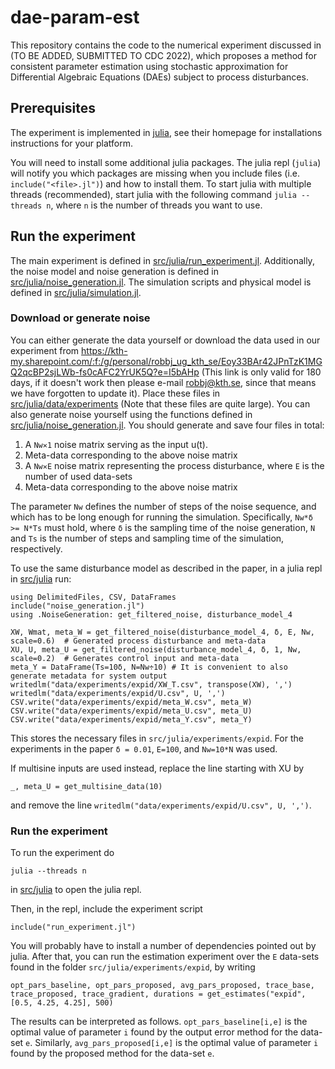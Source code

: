 # dae-param-est
This repository contains the code to the numerical experiment discussed in
(TO BE ADDED, SUBMITTED TO CDC 2022), which proposes a method for consistent parameter
estimation using stochastic approximation for Differential Algebraic Equations (DAEs) subject to process
disturbances.


## Prerequisites
The experiment is implemented in [julia](https://docs.julialang.org/en/v1/), see
their homepage for installations instructions for your platform.

You will need to install some additional julia packages. The julia repl
(`julia`) will notify you which packages are missing when you include files
(i.e. `include("<file>.jl")`) and how to install them. To start julia with
multiple threads (recommended), start julia with the following command `julia
--threads n`, where `n` is the number of threads you want to use.

## Run the experiment
The main experiment is defined in
[src/julia/run_experiment.jl](src/julia/run_experiment.jl). Additionally, the
noise model and noise generation is defined in
[src/julia/noise_generation.jl](src/julia/noise_generation.jl). The simulation scripts and
physical model is defined in [src/julia/simulation.jl](src/julia/simulation.jl).

### Download or generate noise
You can either generate the data yourself or download the data used in our experiment from
https://kth-my.sharepoint.com/:f:/g/personal/robbj_ug_kth_se/Eoy33BAr42JPnTzK1MGQ2qcBP2sjLWb-fs0cAFC2YrUK5Q?e=I5bAHp (This link is only valid for 180 days, if it doesn't work then please e-mail robbj@kth.se, since that means we have forgotten to update it). Place these files in
[src/julia/data/experiments](src/julia/data/experiments) (Note that these files are quite large). You can also generate noise yourself using
the functions defined in
[src/julia/noise_generation.jl](src/julia/noise_generation.jl). You should generate and
save four files in total:

1. A `Nw✕1` noise matrix serving as the input u(t).
2. Meta-data corresponding to the above noise matrix
3. A `Nw✕E` noise matrix representing the process disturbance, where `E` is the
   number of used data-sets
4. Meta-data corresponding to the above noise matrix


The parameter `Nw` defines the number of steps of the noise sequence, and which has to be long enough for running the simulation.  Specifically, `Nw*δ >= N*Ts` must hold, where `δ` is the sampling time of the noise generation, `N` and `Ts` is the number of steps and sampling time of the simulation, respectively.

To use the same disturbance model as described in the paper, in a julia repl in [src/julia](src/julia) run:

```{julia}
using DelimitedFiles, CSV, DataFrames
include("noise_generation.jl")
using .NoiseGeneration: get_filtered_noise, disturbance_model_4

XW, Wmat, meta_W = get_filtered_noise(disturbance_model_4, δ, E, Nw, scale=0.6)  # Generated process disturbance and meta-data
XU, U, meta_U = get_filtered_noise(disturbance_model_4, δ, 1, Nw, scale=0.2)  # Generates control input and meta-data
meta_Y = DataFrame(Ts=10δ, N=Nw÷10)	# It is convenient to also generate metadata for system output
writedlm("data/experiments/expid/XW_T.csv", transpose(XW), ',')
writedlm("data/experiments/expid/U.csv", U, ',')
CSV.write("data/experiments/expid/meta_W.csv", meta_W)
CSV.write("data/experiments/expid/meta_U.csv", meta_U)
CSV.write("data/experiments/expid/meta_Y.csv", meta_Y)
```
This stores the necessary files in ```src/julia/experiments/expid```. For the experiments in the paper `δ = 0.01`, `E=100`, and `Nw=10*N` was used.

If multisine inputs are used instead, replace the line starting with XU by

```{julia}
_, meta_U = get_multisine_data(10)
```

and remove the line ```writedlm("data/experiments/expid/U.csv", U, ',')```.

### Run the experiment
To run the experiment do
```
julia --threads n
```

in [src/julia](src/julia) to open the julia repl.

Then, in the repl, include the experiment script

```{julia}
include("run_experiment.jl")
```
You will probably have to install a number of dependencies pointed out by julia.
After that, you can run the estimation experiment over the `E` data-sets found in the folder ```src/julia/experiments/expid```, by writing

```{julia}
opt_pars_baseline, opt_pars_proposed, avg_pars_proposed, trace_base, trace_proposed, trace_gradient, durations = get_estimates("expid", [0.5, 4.25, 4.25], 500)
```

The results can be interpreted as follows. ```opt_pars_baseline[i,e]``` is the optimal value of parameter `i` found by the output error method for the data-set `e`. Similarly, ```avg_pars_proposed[i,e]``` is the optimal value of parameter `i` found by the proposed method for the data-set `e`.
